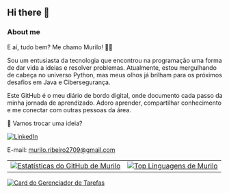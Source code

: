 ## Hi there 👋

### About me

E aí, tudo bem? Me chamo Murilo! 👨‍💻

Sou um entusiasta da tecnologia que encontrou na programação uma forma de dar vida a ideias e resolver problemas. Atualmente, estou mergulhando de cabeça no universo Python, mas meus olhos já brilham para os próximos desafios em Java e Cibersegurança.

Este GitHub é o meu diário de bordo digital, onde documento cada passo da minha jornada de aprendizado. Adoro aprender, compartilhar conhecimento e me conectar com outras pessoas da área.

🚀 Vamos trocar uma ideia?

[![LinkedIn](https://img.shields.io/badge/LinkedIn-0077B5?style=plastic&logo=linkedin&logoColor=white)](https://www.linkedin.com/in/murilo-ribeiro-da-silveira-255774264)

E-mail: murilo.ribeiro2709@gmail.com

<table align="center">
  <tr>
    <td align="center">
      <a href="https://github.com/MuriloRibeiro01">
        <img src="https://github-readme-stats.vercel.app/api?username=MuriloRibeiro01&show_icons=true&theme=dracula&include_all_commits=true&count_private=true" alt="Estatísticas do GitHub de Murilo">
      </a>
    </td>
    <td align="center">
      <a href="https://github.com/MuriloRibeiro01">
        <img src="https://github-readme-stats.vercel.app/api/top-langs/?username=MuriloRibeiro01&layout=compact&langs_count=7&theme=dracula" alt="Top Linguagens de Murilo">
      </a>
    </td>
  </tr>
</table>

[![Card do Gerenciador de Tarefas](https://github-readme-stats.vercel.app/api/pin/?username=MuriloRibeiro01&repo=GerenciadorDeTarefas&theme=dracula)](https://github.com/MuriloRibeiro01/GerenciadorDeTarefas)



<!--
**MuriloRibeiro01/MuriloRibeiro01** is a ✨ _special_ ✨ repository because its `README.md` (this file) appears on your GitHub profile.

Here are some ideas to get you started:

- 🔭 I’m currently working on ...
- 🌱 I’m currently learning ...
- 👯 I’m looking to collaborate on ...
- 🤔 I’m looking for help with ...
- 💬 Ask me about ...
- 📫 How to reach me: ...
- 😄 Pronouns: ...
- ⚡ Fun fact: ...
-->
